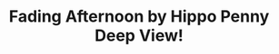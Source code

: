 ---
title: Fading Afternoon by Hippo Penny Deep View!
layout: scoredetail
permalink: /meta-score/fading-afternoon
header:
  teaser: /assets/images/fading-afternoon.jpg
  video:
    id: J_4BrJ8uACU
    provider: youtube
---